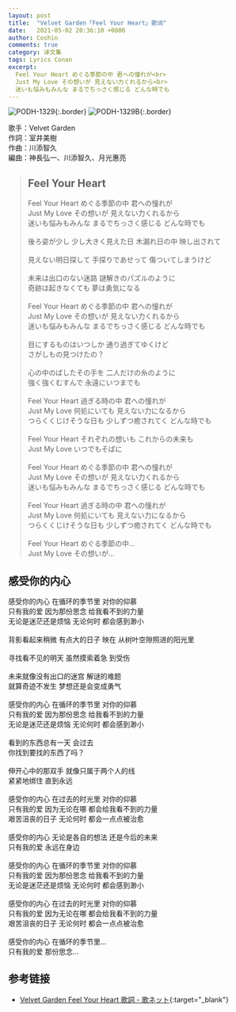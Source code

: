 ```yaml
---
layout: post
title:  "Velvet Garden「Feel Your Heart」歌词"
date:   2021-05-02 20:36:10 +0800
author: Coshin
comments: true
category: 译文集
tags: Lyrics Conan
excerpt:
  Feel Your Heart めぐる季節の中 君への憧れが<br>
  Just My Love その想いが 見えない力くれるから<br>
  迷いも悩みもみんな まるでちっさく感じる どんな時でも
---
```

![PODH-1329](https://www.generasia.com/w/images/8/8c/PODH-1329.jpg){:.border}
![PODH-1329B](https://www.generasia.com/w/images/a/a4/PODH-1329B.jpg){:.border}

歌手：Velvet Garden<br>
作詞：室井美樹<br>
作曲：川添智久<br>
編曲：神長弘一、川添智久、月光惠亮

<blockquote class="original">
  <h2>Feel Your Heart</h2>
  <p>
    Feel Your Heart めぐる季節の中 君への憧れが<br>
    Just My Love その想いが 見えない力くれるから<br>
    迷いも悩みもみんな まるでちっさく感じる どんな時でも<br>
    <br>
    後ろ姿が少し 少し大きく見えた日 木漏れ日の中 映し出されて<br>
    <br>
    見えない明日探して 手探りであせって 傷ついてしまうけど<br>
    <br>
    未来は出口のない迷路 謎解きのパズルのように<br>
    奇跡は起きなくても 夢は勇気になる<br>
    <br>
    Feel Your Heart めぐる季節の中 君への憧れが<br>
    Just My Love その想いが 見えない力くれるから<br>
    迷いも悩みもみんな まるでちっさく感じる どんな時でも<br>
    <br>
    目にするものはいつしか 通り過ぎてゆくけど<br>
    さがしもの見つけたの？<br>
    <br>
    心の中のばしたその手を 二人だけの糸のように<br>
    強く強くむすんで 永遠にいつまでも<br>
    <br>
    Feel Your Heart 過ぎる時の中 君への憧れが<br>
    Just My Love 何処にいても 見えない力になるから<br>
    つらくくじけそうな日も 少しずつ癒されてく どんな時でも<br>
    <br>
    Feel Your Heart それぞれの想いも これからの未来も<br>
    Just My Love いつでもそばに<br>
    <br>
    Feel Your Heart めぐる季節の中 君への憧れが<br>
    Just My Love その想いが 見えない力くれるから<br>
    迷いも悩みもみんな まるでちっさく感じる どんな時でも<br>
    <br>
    Feel Your Heart 過ぎる時の中 君への憧れが<br>
    Just My Love 何処にいても 見えない力になるから<br>
    つらくくじけそうな日も 少しずつ癒されてく どんな時でも<br>
    <br>
    Feel Your Heart めぐる季節の中…<br>
    Just My Love その想いが…
  </p>
</blockquote>

<div class="translation">
  <h2>感受你的内心</h2>
  <p>
    感受你的内心 在循环的季节里 对你的仰慕<br>
    只有我的爱 因为那份思念 给我看不到的力量<br>
    无论是迷茫还是烦恼 无论何时 都会感到渺小<br>
    <br>
    背影看起来稍微 有点大的日子 映在 从树叶空隙照进的阳光里<br>
    <br>
    寻找看不见的明天 虽然摸索着急 到受伤<br>
    <br>
    未来就像没有出口的迷宫 解谜的难题<br>
    就算奇迹不发生 梦想还是会变成勇气<br>
    <br>
    感受你的内心 在循环的季节里 对你的仰慕<br>
    只有我的爱 因为那份思念 给我看不到的力量<br>
    无论是迷茫还是烦恼 无论何时 都会感到渺小<br>
    <br>
    看到的东西总有一天 会过去<br>
    你找到要找的东西了吗？<br>
    <br>
    伸开心中的那双手 就像只属于两个人的线<br>
    紧紧地绑住 直到永远<br>
    <br>
    感受你的内心 在过去的时光里 对你的仰慕<br>
    只有我的爱 因为无论在哪 都会给我看不到的力量<br>
    艰苦沮丧的日子 无论何时 都会一点点被治愈<br>
    <br>
    感受你的内心 无论是各自的想法 还是今后的未来<br>
    只有我的爱 永远在身边<br>
    <br>
    感受你的内心 在循环的季节里 对你的仰慕<br>
    只有我的爱 因为那份思念 给我看不到的力量<br>
    无论是迷茫还是烦恼 无论何时 都会感到渺小<br>
    <br>
    感受你的内心 在过去的时光里 对你的仰慕<br>
    只有我的爱 因为无论在哪 都会给我看不到的力量<br>
    艰苦沮丧的日子 无论何时 都会一点点被治愈<br>
    <br>
    感受你的内心 在循环的季节里…<br>
    只有我的爱 那份思念…
  </p>
</div>

## 参考链接

* [Velvet Garden Feel Your Heart 歌詞 - 歌ネット](https://www.uta-net.com/song/57575/){:target="_blank"}
